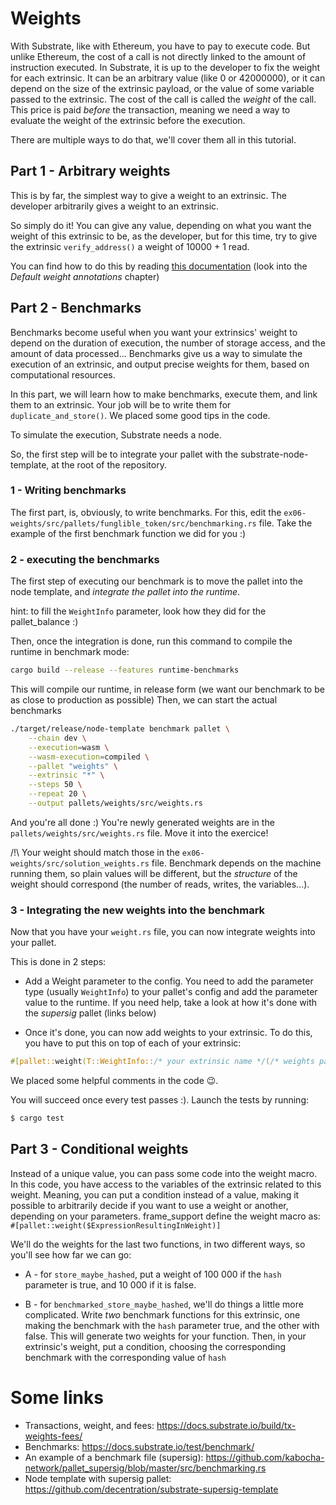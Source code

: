 # Weights

With Substrate, like with Ethereum, you have to pay to execute code. But unlike Ethereum, the cost of a call is not directly linked to the amount of instruction executed. In Substrate, it is up to the developer to fix the weight for each extrinsic. It can be an arbitrary value (like 0 or 42000000), or it can depend on the size of the extrinsic payload, or the value of some variable passed to the extrinsic. The cost of the call is called the *weight* of the call.
This price is paid *before* the transaction, meaning we need a way to evaluate the weight of the extrinsic before the execution.

There are multiple ways to do that, we'll cover them all in this tutorial.

## Part 1 - Arbitrary weights

This is by far, the simplest way to give a weight to an extrinsic. The developer arbitrarily gives a weight to an extrinsic.

So simply do it! You can give any value, depending on what you want the weight of this extrinsic to be, as the developer, but for this time, try to give the extrinsic `verify_address()` a weight of 10000 + 1 read.

You can find how to do this by reading [this documentation](https://docs.substrate.io/build/tx-weights-fees/) (look into the *Default weight annotations* chapter)

## Part 2 - Benchmarks

Benchmarks become useful when you want your extrinsics' weight to depend on the duration of execution, the number of storage access, and the amount of data processed...
Benchmarks give us a way to simulate the execution of an extrinsic, and output precise weights for them, based on computational resources.

In this part, we will learn how to make benchmarks, execute them, and link them to an extrinsic.
Your job will be to write them for `duplicate_and_store()`. We placed some good tips in the code.

To simulate the execution, Substrate needs a node.

So, the first step will be to integrate your pallet with the substrate-node-template, at the root of the repository.

### 1 - Writing benchmarks 

The first part, is, obviously, to write benchmarks. For this, edit the `ex06-weights/src/pallets/funglible_token/src/benchmarking.rs` file. Take the example of the first benchmark function we did for you :)

### 2 - executing the benchmarks

The first step of executing our benchmark is to move the pallet into the node template, and *integrate the pallet into the runtime*.

hint: to fill the `WeightInfo` parameter, look how they did for the pallet_balance :)

Then, once the integration is done, run this command to compile the runtime in benchmark mode:

```sh
cargo build --release --features runtime-benchmarks
```

This will compile our runtime, in release form (we want our benchmark to be as close to production as possible)
Then, we can start the actual benchmarks

```sh
./target/release/node-template benchmark pallet \
    --chain dev \
    --execution=wasm \
    --wasm-execution=compiled \
    --pallet "weights" \
    --extrinsic "*" \
    --steps 50 \
    --repeat 20 \
    --output pallets/weights/src/weights.rs
```

And you're all done :) You're newly generated weights are in the `pallets/weights/src/weights.rs` file. Move it into the exercice!

/!\ Your weight should match those in the `ex06-weights/src/solution_weights.rs` file. Benchmark depends on the machine running them, so plain values will be different, but the *structure* of the weight should correspond (the number of reads, writes, the variables...).

### 3 - Integrating the new weights into the benchmark

Now that you have your `weight.rs` file, you can now integrate weights into your pallet.

This is done in 2 steps:

* Add a Weight parameter to the config. You need to add the parameter type (usually `WeightInfo`) to your pallet's config and add the parameter value to the runtime. If you need help, take a look at how it's done with the *supersig* pallet (links below)

* Once it's done, you can now add weights to your extrinsic. To do this, you have to put this on top of each of your extrinsic:

```rust
#[pallet::weight(T::WeightInfo::/* your extrinsic name */(/* weights parameters */))]
```

We placed some helpful comments in the code 😉.

You will succeed once every test passes :).
Launch the tests by running:

```sh
$ cargo test
```

## Part 3 - Conditional weights

Instead of a unique value, you can pass some code into the weight macro. In this code, you have access to the variables of the extrinsic related to this weight.
Meaning, you can put a condition instead of a value, making it possible to arbitrarily decide if you want to use a weight or another, depending on your parameters.
frame_support define the weight macro as: `#[pallet::weight($ExpressionResultingInWeight)]`

We'll do the weights for the last two functions, in two different ways, so you'll see how far we can go:

* A - for ``store_maybe_hashed``, put a weight of 100 000 if the ``hash`` parameter is true, and 10 000 if it is false.

* B - for ``benchmarked_store_maybe_hashed``, we'll do things a little more complicated. Write *two* benchmark functions for this extrinsic, one making the benchmark with the ``hash`` parameter true, and the other with false. This will generate two weights for your function. Then, in your extrinsic's weight, put a condition, choosing the corresponding benchmark with the corresponding value of ``hash``

# Some links

* Transactions, weight, and fees: https://docs.substrate.io/build/tx-weights-fees/
* Benchmarks: https://docs.substrate.io/test/benchmark/
* An example of a benchmark file (supersig): https://github.com/kabocha-network/pallet_supersig/blob/master/src/benchmarking.rs
* Node template with supersig pallet: https://github.com/decentration/substrate-supersig-template

